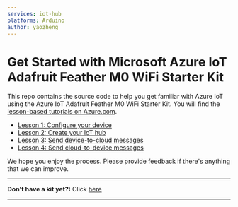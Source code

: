 ```yaml
---
services: iot-hub
platforms: Arduino
author: yaozheng
---
```


# Get Started with Microsoft Azure IoT Adafruit Feather M0 WiFi Starter Kit

This repo contains the source code to help you get familiar with Azure IoT using the Azure IoT Adafruit Feather M0 WiFi Starter Kit. You will find the [lesson-based tutorials on Azure.com]().

- [Lesson 1: Configure your device](https://docs.microsoft.com/en-us/azure/iot-hub/iot-hub-adafruit-feather-m0-wifi-kit-arduino-lesson1-configure-your-device/)
- [Lesson 2: Create your IoT hub](https://docs.microsoft.com/en-us/azure/iot-hub/iot-hub-adafruit-feather-m0-wifi-kit-arduino-lesson2-get-azure-tools-win32/)
- [Lesson 3: Send device-to-cloud messages](https://docs.microsoft.com/en-us/azure/iot-hub/iot-hub-adafruit-feather-m0-wifi-kit-arduino-lesson3-deploy-resource-manager-template/)
- [Lesson 4: Send cloud-to-device messages](https://docs.microsoft.com/en-us/azure/iot-hub/iot-hub-adafruit-feather-m0-wifi-kit-arduino-lesson4-send-cloud-to-device-messages/)

We hope you enjoy the process. Please provide feedback if there's anything that we can improve.

***
**Don't have a kit yet?:** Click [here](http://azure.com/iotstarterkits)
***
